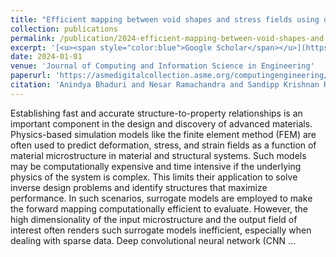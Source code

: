 ```yaml
---
title: "Efficient mapping between void shapes and stress fields using deep convolutional neural networks with sparse data"
collection: publications
permalink: /publication/2024-efficient-mapping-between-void-shapes-and-stress-f
excerpt: '[<u><span style="color:blue">Google Scholar</span></u>](https://scholar.google.com/scholar?q=Efficient+mapping+between+void+shapes+and+stress+fields+using+deep+convolutional+neural+networks+with+sparse+data)'
date: 2024-01-01
venue: 'Journal of Computing and Information Science in Engineering'
paperurl: 'https://asmedigitalcollection.asme.org/computingengineering/article/24/5/051008/1195153'
citation: 'Anindya Bhaduri and Nesar Ramachandra and Sandipp Krishnan Ravi and Lele Luan and Piyush Pandita and Prasanna Balaprakash and Mihai Anitescu and Changjie Sun and Liping Wang (2024). "Efficient mapping between void shapes and stress fields using deep convolutional neural networks with sparse data". Journal of Computing and Information Science in Engineering.'
---
```


Establishing fast and accurate structure-to-property relationships is an important component in the design and discovery of advanced materials. Physics-based simulation models like the finite element method (FEM) are often used to predict deformation, stress, and strain fields as a function of material microstructure in material and structural systems. Such models may be computationally expensive and time intensive if the underlying physics of the system is complex. This limits their application to solve inverse design problems and identify structures that maximize performance. In such scenarios, surrogate models are employed to make the forward mapping computationally efficient to evaluate. However, the high dimensionality of the input microstructure and the output field of interest often renders such surrogate models inefficient, especially when dealing with sparse data. Deep convolutional neural network (CNN …
